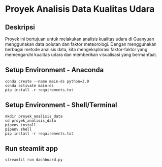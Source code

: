 # Proyek Analisis Data Kualitas Udara

## Deskripsi

Proyek ini bertujuan untuk melakukan analisis kualitas udara di Guanyuan menggunakan data polutan dan faktor meteorologi. Dengan menggunakan berbagai metode analisis data, kita mengeksplorasi faktor-faktor yang memengaruhi kualitas udara dan memberikan visualisasi yang bermanfaat.

## Setup Environment - Anaconda

```
conda create --name main-ds python=3.9
conda activate main-ds
pip install -r requirements.txt
```

## Setup Environment - Shell/Terminal

```
mkdir proyek_analisis_data
cd proyek_analisis_data
pipenv install
pipenv shell
pip install -r requirements.txt
```

## Run steamlit app

```
streamlit run dashboard.py
```
